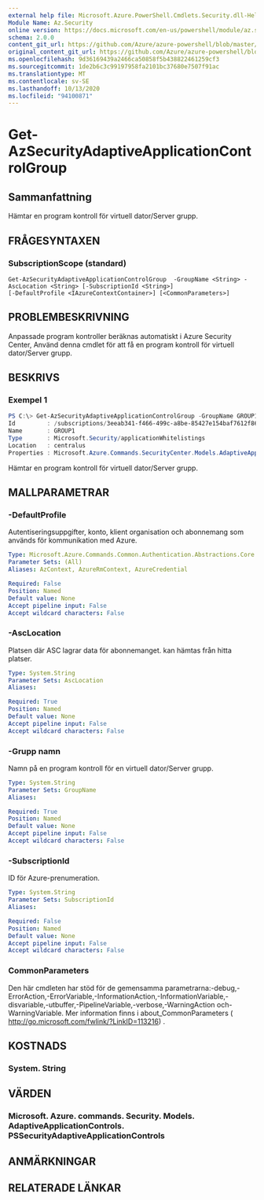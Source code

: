 ```yaml
---
external help file: Microsoft.Azure.PowerShell.Cmdlets.Security.dll-Help.xml
Module Name: Az.Security
online version: https://docs.microsoft.com/en-us/powershell/module/az.security/Get-AzSecurityAdaptiveApplicationControlGroup
schema: 2.0.0
content_git_url: https://github.com/Azure/azure-powershell/blob/master/src/Security/Security/help/Get-AzSecurityAdaptiveApplicationControlGroup.md
original_content_git_url: https://github.com/Azure/azure-powershell/blob/master/src/Security/Security/help/Get-AzSecurityAdaptiveApplicationControlGroup.md
ms.openlocfilehash: 9d36169439a2466ca50858f5b438822461259cf3
ms.sourcegitcommit: 1de2b6c3c99197958fa2101bc37680e7507f91ac
ms.translationtype: MT
ms.contentlocale: sv-SE
ms.lasthandoff: 10/13/2020
ms.locfileid: "94100871"
---
```

# Get-AzSecurityAdaptiveApplicationControlGroup

## Sammanfattning
Hämtar en program kontroll för virtuell dator/Server grupp.

## FRÅGESYNTAXEN

### SubscriptionScope (standard)
```
Get-AzSecurityAdaptiveApplicationControlGroup  -GroupName <String> -AscLocation <String> [-SubscriptionId <String>]
[-DefaultProfile <IAzureContextContainer>] [<CommonParameters>]
```

## PROBLEMBESKRIVNING
Anpassade program kontroller beräknas automatiskt i Azure Security Center, Använd denna cmdlet för att få en program kontroll för virtuell dator/Server grupp.

## BESKRIVS

### Exempel 1
```powershell
PS C:\> Get-AzSecurityAdaptiveApplicationControlGroup -GroupName GROUP1 -AscLocation centralus
Id         : /subscriptions/3eeab341-f466-499c-a8be-85427e154baf7612f869/providers/Microsoft.Security/locations/centralus/applicationWhitelistings/GROUP1
Name       : GROUP1
Type       : Microsoft.Security/applicationWhitelistings
Location   : centralus
Properties : Microsoft.Azure.Commands.SecurityCenter.Models.AdaptiveApplicationControls.PSSecurityAdaptiveApplicationControlsProperties
```
Hämtar en program kontroll för virtuell dator/Server grupp.


## MALLPARAMETRAR

### -DefaultProfile
Autentiseringsuppgifter, konto, klient organisation och abonnemang som används för kommunikation med Azure.

```yaml
Type: Microsoft.Azure.Commands.Common.Authentication.Abstractions.Core.IAzureContextContainer
Parameter Sets: (All)
Aliases: AzContext, AzureRmContext, AzureCredential

Required: False
Position: Named
Default value: None
Accept pipeline input: False
Accept wildcard characters: False
```

### -AscLocation
Platsen där ASC lagrar data för abonnemanget. kan hämtas från hitta platser.

```yaml
Type: System.String
Parameter Sets: AscLocation
Aliases:

Required: True
Position: Named
Default value: None
Accept pipeline input: False
Accept wildcard characters: False
```

### -Grupp namn
Namn på en program kontroll för en virtuell dator/Server grupp.

```yaml
Type: System.String
Parameter Sets: GroupName
Aliases:

Required: True
Position: Named
Default value: None
Accept pipeline input: False
Accept wildcard characters: False
```

### -SubscriptionId
ID för Azure-prenumeration.

```yaml
Type: System.String
Parameter Sets: SubscriptionId
Aliases:

Required: False
Position: Named
Default value: None
Accept pipeline input: False
Accept wildcard characters: False
```


### CommonParameters
Den här cmdleten har stöd för de gemensamma parametrarna:-debug,-ErrorAction,-ErrorVariable,-InformationAction,-InformationVariable,-disvariable,-utbuffer,-PipelineVariable,-verbose,-WarningAction och-WarningVariable. Mer information finns i about_CommonParameters ( http://go.microsoft.com/fwlink/?LinkID=113216) .

## KOSTNADS

### System. String

## VÄRDEN

### Microsoft. Azure. commands. Security. Models. AdaptiveApplicationControls. PSSecurityAdaptiveApplicationControls

## ANMÄRKNINGAR

## RELATERADE LÄNKAR